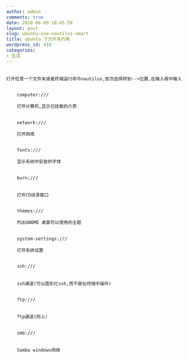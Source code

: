 ```yaml
---
author: admin
comments: true
date: 2010-06-09 18:45:59
layout: post
slug: ubuntu-use-nautilus-smart
title: ubuntu 下文件夹巧用
wordpress_id: 414
categories:
- 生活
---
```



	 





## 
	打开任意一个文件夹或者终端运行命令nautilus,依次选择转到-->位置,在输入框中输入





> 
	
> 
> ## 
		computer:///  

		打开计算机,显示已挂载的介质
	
> 
> 





> 
	
> 
> ## 
		network:///  

		打开网络
	
> 
> 





> 
	
> 
> ## 
		fonts:///  

		显示系统中安装的字体
	
> 
> 





> 
	
> 
> ## 
		burn:///
	
> 
> 
	
> 
> ## 
		打开CD烧录窗口
	
> 
> 





> 
	
> 
> ## 
		themes:///  

		列出GNOME 桌面可以使用的主题
	
> 
> 





> 
	
> 
> ## 
		system-settings:///  

		打开系统设置
	
> 
> 





> 
	
> 
> ## 
		ssh:///
	
> 
> 
	
> 
> ## 
		ssh通道(可以图形化ssh,而不是在终端中操作)
	
> 
> 





> 
	
> 
> ## 
		ftp:///
	
> 
> 
	
> 
> ## 
		ftp通道(同上)
	
> 
> 





> 
	
> 
> ## 
		smb:///
	
> 
> 
	
> 
> ## 
		Samba windows网络
	
> 
> 
	
> 
> 
		 
	
> 
> 




